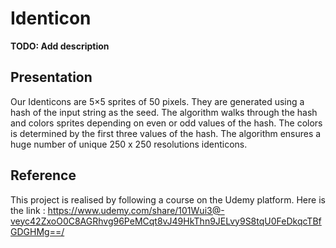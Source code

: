 # Identicon

**TODO: Add description**

## Presentation
  Our Identicons are 5×5 sprites of 50 pixels. They are generated using a hash of the input string as the seed. The algorithm walks through the hash and colors sprites depending on even or odd values of the hash. The colors is determined by the first three values of the hash. The algorithm ensures a huge number of unique 250 x 250 resolutions identicons.

## Reference
  This project is realised by following a course on the Udemy platform. Here is the link : https://www.udemy.com/share/101Wui3@-veyc42ZxoO0C8AGRhvg96PeMCqt8vJ49HkThn9JELvy9S8tqU0FeDkqcTBfGDGHMg==/


